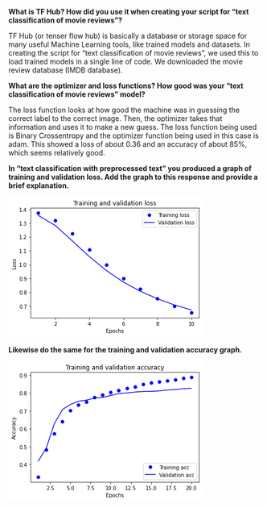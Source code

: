 **What is TF Hub? How did you use it when creating your script for “text classification of movie reviews”?**


TF Hub (or tenser flow hub) is basically a database or storage space for many useful Machine Learning tools, like trained models and datasets. In creating the script for “text classification of movie reviews”, we used this to load trained models in a single line of code. We downloaded the movie review database (IMDB database).



**What are the optimizer and loss functions? How good was your “text classification of movie reviews” model?**


The loss function looks at how good the machine was in guessing the correct label to the correct image. Then, the optimizer takes that information and uses it to make a new guess. The loss function being used is Binary Crossentropy and the optimizer function being used in this case is adam. This showed a loss of about 0.36 and an accuracy of about 85%, which seems relatively good.


**In “text classification with preprocessed text” you produced a graph of training and validation loss. Add the graph to this response and provide a brief explanation.**

![July 9 Graph 1](https://github.com/SaumyaKapila/Data310-Public/blob/master/Graph%201%20ML%20july%209.png?raw=true)


 **Likewise do the same for the training and validation accuracy graph.**
 
 ![July 9 Graph 2](https://github.com/SaumyaKapila/Data310-Public/blob/master/Graph%202%20ML%20July%209.png?raw=true)
